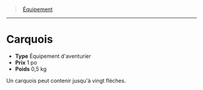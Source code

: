 ﻿---
!EquipmentItem
Type: Équipement d'aventurier
Price: 1 po
Weight: 0,5 kg
Id: equipment_hd.md#carquois
ParentLink: equipment_hd.md#Équipement
Name: Carquois
ParentName: Équipement
NameLevel: 1
Attributes: {}
AttributesDictionary: >+
  {}

---
> [Équipement](hd_equipment.md)

---

# Carquois

- **Type** Équipement d'aventurier
- **Prix** 1 po
- **Poids** 0,5 kg

Un carquois peut contenir jusqu'à vingt flèches.

